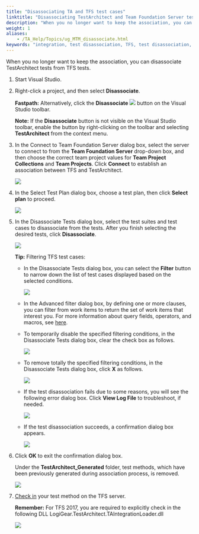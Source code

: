 ```yaml
--- 
title: "Disassociating TA and TFS test cases"
linktitle: "Disassociating TestArchitect and Team Foundation Server test cases in Visual Studio"
description: "When you no longer want to keep the association, you can disassociate TestArchitect tests from TFS tests."
weight: 1
aliases: 
    - /TA_Help/Topics/ug_MTM_disassociate.html
keywords: "integration, test disassociation, TFS, test disassociation, Microsoft Test Manager, test disassociation"
---
```


When you no longer want to keep the association, you can disassociate TestArchitect tests from TFS tests.

1.  Start Visual Studio.

2.  Right-click a project, and then select **Disassociate**.

    **Fastpath:** Alternatively, click the **Disassociate** ![](/images/TA_Help/Images/MTM_generate_and_disassociate_test_method_from_testArchitect_btn.png) button on the Visual Studio toolbar.

    **Note:** If the **Disassociate** button is not visible on the Visual Studio toolbar, enable the button by right-clicking on the toolbar and selecting **TestArchitect** from the context menu.

3.  In the Connect to Team Foundation Server dialog box, select the server to connect to from the **Team Foundation Server** drop-down box, and then choose the correct team project values for **Team Project Collections** and **Team Projects**. Click **Connect** to establish an association between TFS and TestArchitect.

    ![](/images/TA_Help/Images/Connect_to_TFS_from_VS.png)

4.  In the Select Test Plan dialog box, choose a test plan, then click **Select plan** to proceed.

    ![](/images/TA_Help/Images/select_test_plan_VS.png)

5.  In the Disassociate Tests dialog box, select the test suites and test cases to disassociate from the tests. After you finish selecting the desired tests, click **Disassociate**.

    ![](/images/TA_Help/Images/VS_select_test_to_disassociate.png)

    **Tip:** Filtering TFS test cases:

    -   In the Disassociate Tests dialog box, you can select the **Filter** button to narrow down the list of test cases displayed based on the selected conditions.

        ![](/images/TA_Help/Images/TFS_association_filters.png)

    -   In the Advanced filter dialog box, by defining one or more clauses, you can filter from work items to return the set of work items that interest you. For more information about query fields, operators, and macros, see [here](https://docs.microsoft.com/en-us/vsts/work/track/query-operators-variables).
    -   To temporarily disable the specified filtering conditions, in the Disassociate Tests dialog box, clear the check box as follows.

        ![](/images/TA_Help/Images/TA_TFS_association_filtering.png)

    -   To remove totally the specified filtering conditions, in the Disassociate Tests dialog box, click **X** as follows.

        ![](/images/TA_Help/Images/TA_TFS_association_filtering_remove.png)

    -   If the test disassociation fails due to some reasons, you will see the following error dialog box. Click **View Log File** to troubleshoot, if needed.

        ![](/images/TA_Help/Images/TA_TFS_disassociation_failed.png)

    -   If the test disassociation succeeds, a confirmation dialog box appears.

        ![](/images/TA_Help/Images/TA_MTM_disassociation_dlg.png)

6.  Click **OK** to exit the confirmation dialog box.

    Under the **TestArchitect\_Generated** folder, test methods, which have been previously generated during association process, is removed.

    ![](/images/TA_Help/Images/VS_project_after_disassociate.png)

7.  [Check in](https://docs.microsoft.com/en-us/vsts/tfvc/check-your-work-team-codebase?view=vsts#choose-the-files-you-want-to-check-in) your test method on the TFS server.

    **Remember:** For TFS 2017, you are required to explicitly check in the following DLL LogiGear.TestArchitect.TAIntegrationLoader.dll

    ![](/images/TA_Help/Images/check_in_TA_dll.png)




